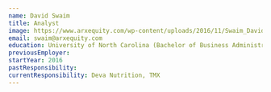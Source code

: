 ```yaml
---
name: David Swaim
title: Analyst
image: https://www.arxequity.com/wp-content/uploads/2016/11/Swaim_David_2.jpg
email: swaim@arxequity.com
education: University of North Carolina (Bachelor of Business Administration)
previousEmployer: 
startYear: 2016
pastResponsibility: 
currentResponsibility: Deva Nutrition, TMX
---
```

